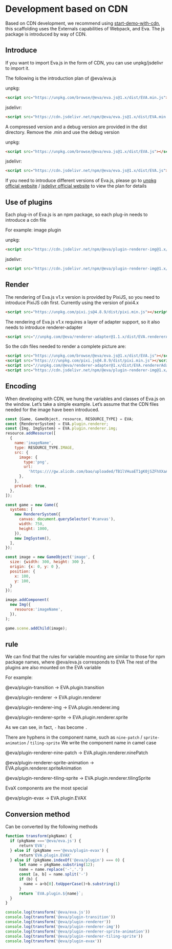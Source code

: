 # Development based on CDN

Based on CDN development, we recommend using [start-demo-with-cdn](https://github.com/eva-engine/start-demo-with-cdn), this scaffolding uses the Externals capabilities of Webpack, and Eva. The js package is introduced by way of CDN.

## Introduce

If you want to import Eva.js in the form of CDN, you can use unpkg/jsdelivr to import it.

The following is the introduction plan of @eva/eva.js

unpkg:

```html
<script src="https://unpkg.com/browse/@eva/eva.js@1.x/dist/EVA.min.js"></script>
```

jsdelivr:
```html
<script src="https://cdn.jsdelivr.net/npm/@eva/eva.js@1.x/dist/EVA.min.js"></script>
```

A compressed version and a debug version are provided in the dist directory. Remove the .min and use the debug version

unpkg:
```html
<script src="https://unpkg.com/browse/@eva/eva.js@1.x/dist/EVA.js"></script>
```
jsdelivr:
```html
<script src="https://cdn.jsdelivr.net/npm/@eva/eva.js@1.x/dist/EVA.js"></script>
```


If you need to introduce different versions of Eva.js, please go to [unpkg official website](https://unpkg.com/) / [jsdelivr official website](https://www.jsdelivr.com/) to view the plan for details

## Use of plugins
Each plug-in of Eva.js is an npm package, so each plug-in needs to introduce a cdn file

For example: image plugin

unpkg:
```html
<script src="https://cdn.jsdelivr.net/npm/@eva/plugin-renderer-img@1.x/dist/EVA.plugin.renderer.img.js"></script>
```

jsdelivr:
```html
<script src="https://cdn.jsdelivr.net/npm/@eva/plugin-renderer-img@1.x/dist/EVA.plugin.renderer.img.js"></script>
```

## Render
The rendering of Eva.js v1.x version is provided by PixiJS, so you need to introduce PixiJS cdn first.
Currently using the version of pixi4.x
```html
<script src="https://unpkg.com/pixi.js@4.8.9/dist/pixi.min.js"></script>
```

The rendering of Eva.js v1.x requires a layer of adapter support, so it also needs to introduce renderer-adapter
```html
<script src="//unpkg.com/@eva/renderer-adapter@1.1.x/dist/EVA.rendererAdapter.min.js"></script>
```

So the cdn files needed to render a complete picture are:

```html
<script src="https://unpkg.com/browse/@eva/eva.js@1.x/dist/EVA.js"></script>
<script src="https:////unpkg.com/pixi.js@4.8.9/dist/pixi.min.js"></script>
<script src="//unpkg.com/@eva/renderer-adapter@1.x/dist/EVA.rendererAdapter.min.js"></script>
<script src="https://cdn.jsdelivr.net/npm/@eva/plugin-renderer-img@1.x/dist/EVA.plugin.renderer.img.js"></script>
```

## Encoding

When developing with CDN, we hung the variables and classes of Eva.js on the window.
Let’s take a simple example. Let’s assume that the CDN files needed for the image have been introduced.

```js
const {Game, GameObject, resource, RESOURCE_TYPE} = EVA;
const {RendererSystem} = EVA.plugin.renderer;
const {Img, ImgSystem} = EVA.plugin.renderer.img;
resource.addResource([
  {
    name:'imageName',
    type: RESOURCE_TYPE.IMAGE,
    src: {
      image: {
        type:'png',
        url:
          'https:////gw.alicdn.com/bao/uploaded/TB1lVHuaET1gK0jSZFhXXaAtVXa-200-200.png',
      },
    },
    preload: true,
  },
]);

const game = new Game({
  systems: [
    new RendererSystem({
      canvas: document.querySelector('#canvas'),
      width: 750,
      height: 1000,
    }),
    new ImgSystem(),
  ],
});

const image = new GameObject('image', {
  size: {width: 300, height: 300 },
  origin: {x: 0, y: 0 },
  position: {
    x: 100,
    y: 100,
  }
});

image.addComponent(
  new Img({
    resource:'imageName',
  }),
);

game.scene.addChild(image);
```

## rule

We can find that the rules for variable mounting are similar to those for npm package names, where @eva/eva.js corresponds to EVA
The rest of the plugins are also mounted on the EVA variable

For example:

@eva/plugin-transition -> EVA.plugin.transition

@eva/plugin-renderer -> EVA.plugin.renderer

@eva/plugin-renderer-img -> EVA.plugin.renderer.img

@eva/plugin-renderer-sprite -> EVA.plugin.renderer.sprite

As we can see, in fact, `-` has become `.`

There are hyphens in the component name, such as `nine-patch` / `sprite-animation` / `tiling-sprite` We write the component name in camel case

@eva/plugin-renderer-nine-patch -> EVA.plugin.renderer.ninePatch

@eva/plugin-renderer-sprite-animation -> EVA.plugin.renderer.spriteAnimation

@eva/plugin-renderer-tiling-sprite -> EVA.plugin.renderer.tilingSprite

EvaX components are the most special

@eva/plugin-evax -> EVA.plugin.EVAX

## Conversion method
Can be converted by the following methods

```js
function transform(pkgName) {
  if (pkgName ==='@eva/eva.js') {
      return'EVA';
  } else if (pkgName ==='@eva/plugin-evax') {
      return'EVA.plugin.EVAX'
  } else if (pkgName.indexOf('@eva/plugin') === 0) {
      let name = pkgName.substring(12);
      name = name.replace('-','.')
      const [a, b] = name.split('-')
      if (b) {
        name = a+b[0].toUpperCase()+b.substring(1)
      }
      return `EVA.plugin.${name}`;
  }
}

console.log(transform('@eva/eva.js'))
console.log(transform('@eva/plugin-transition'))
console.log(transform('@eva/plugin-renderer'))
console.log(transform('@eva/plugin-renderer-img'))
console.log(transform('@eva/plugin-renderer-sprite-animation'))
console.log(transform('@eva/plugin-renderer-tiling-sprite'))
console.log(transform('@eva/plugin-evax'))
```